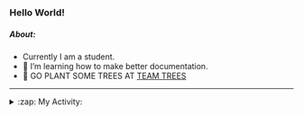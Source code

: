 ### Hello World!

##### About:
- Currently I am a student.
- 🌱 I’m learning how to make better documentation.
- 🌱 GO PLANT SOME TREES AT [TEAM TREES](https://teamtrees.org/)

---
<details>
  <summary>:zap: My Activity:</summary>
  
<!--START_SECTION:waka-->
![Code Time](http://img.shields.io/badge/Code%20Time-1%2C136%20hrs%2058%20mins-blue)

**I'm a Night 🦉** 

```text
🌞 Morning                1470 commits        ██░░░░░░░░░░░░░░░░░░░░░░░   09.39 % 
🌆 Daytime                5488 commits        █████████░░░░░░░░░░░░░░░░   35.04 % 
🌃 Evening                4520 commits        ███████░░░░░░░░░░░░░░░░░░   28.86 % 
🌙 Night                  4183 commits        ███████░░░░░░░░░░░░░░░░░░   26.71 % 
```
📅 **I'm Most Productive on Wednesday** 

```text
Monday                   2330 commits        ████░░░░░░░░░░░░░░░░░░░░░   14.88 % 
Tuesday                  2061 commits        ███░░░░░░░░░░░░░░░░░░░░░░   13.16 % 
Wednesday                3612 commits        ██████░░░░░░░░░░░░░░░░░░░   23.06 % 
Thursday                 1981 commits        ███░░░░░░░░░░░░░░░░░░░░░░   12.65 % 
Friday                   1525 commits        ██░░░░░░░░░░░░░░░░░░░░░░░   09.74 % 
Saturday                 1382 commits        ██░░░░░░░░░░░░░░░░░░░░░░░   08.82 % 
Sunday                   2770 commits        ████░░░░░░░░░░░░░░░░░░░░░   17.69 % 
```


📊 **This Week I Spent My Time On** 

```text
🔥 Editors: 
VS Code                  59 mins             █████████████████████████   100.00 % 

🐱‍💻 Projects: 
praise                   59 mins             █████████████████████████   100.00 % 
```


 Last Updated on 26/06/2023 00:16:19 UTC
<!--END_SECTION:waka-->
</details>
